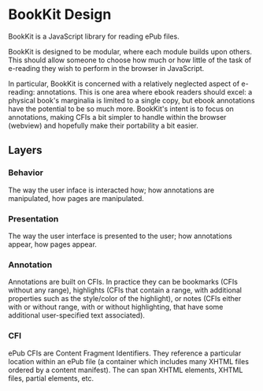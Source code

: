 BookKit Design
==============

BookKit is a JavaScript library for reading ePub files.

BookKit is designed to be modular, where each module builds upon others. This should allow someone to choose how much or how little of the task of e-reading they wish to perform in the browser in JavaScript. 

In particular, BookKit is concerned with a relatively neglected aspect of e-reading: annotations. This is one area where ebook readers should excel: a physical book's marginalia is limited to a single copy, but ebook annotations have the potential to be so much more. BookKit's intent is to focus on annotations, making CFIs a bit simpler to handle within the browser (webview) and hopefully make their portability a bit easier.

Layers
------


### Behavior

The way the user inface is interacted how; how annotations are manipulated, how pages are manipulated.

### Presentation

The way the user interface is presented to the user; how annotations appear, how pages appear.

### Annotation

Annotations are built on CFIs. In practice they can be bookmarks (CFIs without any range), highlights (CFIs that contain a range, with additional properties such as the style/color of the highlight), or notes (CFIs either with or without range, with or without highlighting, that have some additional user-specified text associated).

### CFI

ePub CFIs are Content Fragment Identifiers. They reference a particular location within an ePub file (a container which includes many XHTML files ordered by a content manifest). The can span XHTML elements, XHTML files, partial elements, etc.


